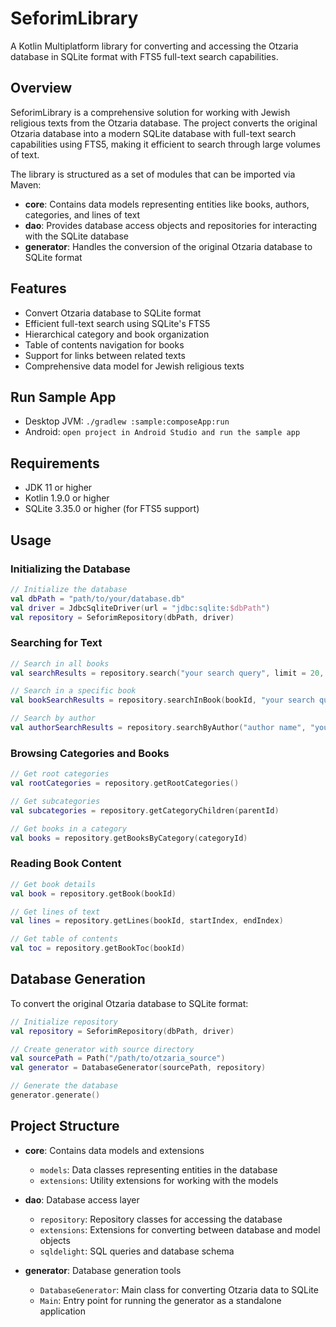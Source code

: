 # SeforimLibrary

A Kotlin Multiplatform library for converting and accessing the Otzaria database in SQLite format with FTS5 full-text search capabilities.

## Overview

SeforimLibrary is a comprehensive solution for working with Jewish religious texts from the Otzaria database. The project converts the original Otzaria database into a modern SQLite database with full-text search capabilities using FTS5, making it efficient to search through large volumes of text.

The library is structured as a set of modules that can be imported via Maven:

- **core**: Contains data models representing entities like books, authors, categories, and lines of text
- **dao**: Provides database access objects and repositories for interacting with the SQLite database
- **generator**: Handles the conversion of the original Otzaria database to SQLite format

## Features

- Convert Otzaria database to SQLite format
- Efficient full-text search using SQLite's FTS5
- Hierarchical category and book organization
- Table of contents navigation for books
- Support for links between related texts
- Comprehensive data model for Jewish religious texts

## Run Sample App

- Desktop JVM: `./gradlew :sample:composeApp:run`
- Android: `open project in Android Studio and run the sample app`


## Requirements

- JDK 11 or higher
- Kotlin 1.9.0 or higher
- SQLite 3.35.0 or higher (for FTS5 support)

## Usage

### Initializing the Database

```kotlin
// Initialize the database
val dbPath = "path/to/your/database.db"
val driver = JdbcSqliteDriver(url = "jdbc:sqlite:$dbPath")
val repository = SeforimRepository(dbPath, driver)
```

### Searching for Text

```kotlin
// Search in all books
val searchResults = repository.search("your search query", limit = 20, offset = 0)

// Search in a specific book
val bookSearchResults = repository.searchInBook(bookId, "your search query")

// Search by author
val authorSearchResults = repository.searchByAuthor("author name", "your search query")
```

### Browsing Categories and Books

```kotlin
// Get root categories
val rootCategories = repository.getRootCategories()

// Get subcategories
val subcategories = repository.getCategoryChildren(parentId)

// Get books in a category
val books = repository.getBooksByCategory(categoryId)
```

### Reading Book Content

```kotlin
// Get book details
val book = repository.getBook(bookId)

// Get lines of text
val lines = repository.getLines(bookId, startIndex, endIndex)

// Get table of contents
val toc = repository.getBookToc(bookId)
```

## Database Generation

To convert the original Otzaria database to SQLite format:

```kotlin
// Initialize repository
val repository = SeforimRepository(dbPath, driver)

// Create generator with source directory
val sourcePath = Path("/path/to/otzaria_source")
val generator = DatabaseGenerator(sourcePath, repository)

// Generate the database
generator.generate()
```

## Project Structure

- **core**: Contains data models and extensions
  - `models`: Data classes representing entities in the database
  - `extensions`: Utility extensions for working with the models

- **dao**: Database access layer
  - `repository`: Repository classes for accessing the database
  - `extensions`: Extensions for converting between database and model objects
  - `sqldelight`: SQL queries and database schema

- **generator**: Database generation tools
  - `DatabaseGenerator`: Main class for converting Otzaria data to SQLite
  - `Main`: Entry point for running the generator as a standalone application
